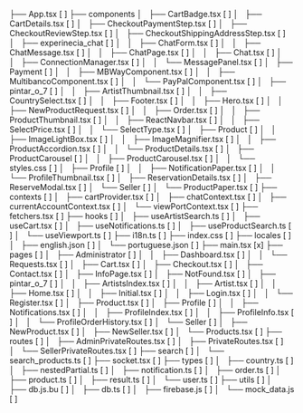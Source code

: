 ├── App.tsx [ ]
├── components
│   ├── CartBadge.tsx [ ]
│   ├── CartDetails.tsx [ ]
│   ├── CheckoutPaymentStep.tsx [ ]
│   ├── CheckoutReviewStep.tsx [ ]
│   ├── CheckoutShippingAddressStep.tsx [ ]
│   ├── experinecia_chat [ ]
│   │   ├── ChatForm.tsx [ ]
│   │   ├── ChatMessage.tsx [ ]
│   │   ├── ChatPage.tsx [ ]
│   │   ├── Chat.tsx [ ]
│   │   ├── ConnectionManager.tsx [ ]
│   │   └── MessagePanel.tsx [ ]
│   ├── Payment [ ]
│   │   ├── MBWayComponent.tsx [ ]
│   │   ├── MultibancoComponent.tsx [ ]
│   │   └── PayPalComponent.tsx [ ]
│   ├── pintar_o_7 [ ]
│   │   ├── ArtistThumbnail.tsx [ ]
│   │   ├── CountrySelect.tsx [ ]
│   │   ├── Footer.tsx [ ]
│   │   ├── Hero.tsx [ ]
│   │   ├── NewProductRequest.tsx [ ]
│   │   ├── Order.tsx [ ]
│   │   ├── ProductThumbnail.tsx [ ]
│   │   ├── ReactNavbar.tsx [ ]
│   │   ├── SelectPrice.tsx [ ]
│   │   └── SelectType.tsx [ ]
│   ├── Product [ ]
│   │   ├── ImageLightBox.tsx [ ]
│   │   ├── ImageMagnifier.tsx [ ]
│   │   ├── ProductAccordion.tsx [ ]
│   │   └── ProductDetails.tsx [ ]
│   ├── ProductCarousel [ ]
│   │   ├── ProductCarousel.tsx [ ]
│   │   └── styles.css [ ]
│   ├── Profile [ ]
│   │   ├── NotificationPaper.tsx [ ]
│   │   └── ProfileThumbnail.tsx [ ]
│   ├── ReservationDetails.tsx [ ]
│   ├── ReserveModal.tsx [ ]
│   └── Seller [ ]
│   └── ProductPaper.tsx [ ]
├── contexts [ ]
│   ├── cartProvider.tsx [ ]
│   ├── chatContext.tsx [ ]
│   ├── currentAccountContext.tsx [ ]
│   └── viewPortContext.tsx [ ]
├── fetchers.tsx [ ]
├── hooks [ ]
│   ├── useArtistSearch.ts [ ]
│   ├── useCart.tsx [ ]
│   ├── useNotifications.ts [ ]
│   ├── useProductSearch.ts [ ]
│   └── useViewport.ts [ ]
├── i18n.ts [ ]
├── index.css [ ]
├── locales [ ]
│   ├── english.json [ ]
│   └── portuguese.json [ ]
├── main.tsx [x]
├── pages [ ]
│   ├── Administrator [ ]
│   │   ├── Dashboard.tsx [ ]
│   │   └── Requests.tsx [ ]
│   ├── Cart.tsx [ ]
│   ├── Checkout.tsx [ ]
│   ├── Contact.tsx [ ]
│   ├── InfoPage.tsx [ ]
│   ├── NotFound.tsx [ ]
│   ├── pintar_o_7 [ ]
│   │   ├── ArtistsIndex.tsx [ ]
│   │   ├── Artist.tsx [ ]
│   │   ├── Home.tsx [ ]
│   │   ├── Initial.tsx [ ]
│   │   ├── Login.tsx [ ]
│   │   └── Register.tsx [ ]
│   ├── Product.tsx [ ]
│   ├── Profile [ ]
│   │   ├── Notifications.tsx [ ]
│   │   ├── ProfileIndex.tsx [ ]
│   │   ├── ProfileInfo.tsx [ ]
│   │   └── ProfileOrderHistory.tsx [ ]
│   └── Seller [ ]
│   ├── NewProduct.tsx [ ]
│   ├── NewSeller.tsx [ ]
│   └── Products.tsx [ ]
├── routes [ ]
│   ├── AdminPrivateRoutes.tsx [ ]
│   ├── PrivateRoutes.tsx [ ]
│   └── SellerPrivateRoutes.tsx [ ]
├── search [ ]
│   └── search_products.ts [ ]
├── socket.tsx [ ]
├── types [ ]
│   ├── country.ts [ ]
│   ├── nestedPartial.ts [ ]
│   ├── notification.ts [ ]
│   ├── order.ts [ ]
│   ├── product.ts [ ]
│   ├── result.ts [ ]
│   └── user.ts [ ]
├── utils [ ]
│   ├── db.js.bu [ ]
│   ├── db.ts [ ]
│   ├── firebase.js [ ]
│   └── mock_data.js [ ]
